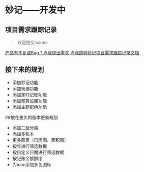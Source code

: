# 妙记——开发中

## 项目需求跟踪记录
> 欢迎提交Issues

[产品有不足或Bug？点我提出需求](https://siu9p6v1zlb.feishu.cn/share/base/form/shrcnNwskrIIk1t1IkOMgG4gisd)
[点我跳转妙记项目需求跟踪记录文档](https://siu9p6v1zlb.feishu.cn/sheets/PkB9sXr2RhzY7KttdQ3cjwjXnyj?from=from_copylink)

## 接下来的规划
- 添加秒记功能
- 添加筛选功能
- 添加定时记账功能
- 添加预算设置功能
- 添加主题配色功能

##放在更久的版本更新规划
- 添加二级分类
- 添加多账本
- 更多图表（日历图、面积图）
- 按年进行筛选数据
- 按自定义日期进行筛选数据
- 按记账金额排序
- 为icon添加多色图标
